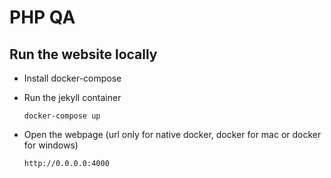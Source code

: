 # PHP QA

## Run the website locally

- Install docker-compose

- Run the jekyll container

    `docker-compose up`
    
- Open the webpage (url only for native docker, docker for mac or docker for windows)
    
    `http://0.0.0.0:4000`
